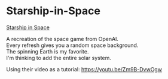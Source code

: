 # Starship-in-Space

<a href="https://starship-vs-asteroid.pages.dev/">Starship in Space</a>

A recreation of the space game from OpenAI. <br>
Every refresh gives you a random space background. <br>
The spinning Earth is my favorite. <br>
I'm thinking to add the entire solar system.

Using their video as a tutorial:
https://youtu.be/Zm9B-DvwOgw

